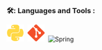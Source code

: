### 🛠️: Languages and Tools :
<div>
  <img src="https://github.com/devicons/devicon/blob/master/icons/python/python-plain.svg" title="Spring" alt="Spring" width="40" height="40"/>&nbsp;
  <img src="https://github.com/devicons/devicon/blob/master/icons/git/git-original.svg" title="Spring" alt="Spring" width="40" height="40"/>&nbsp;
  <img src="https://docs.aiogram.dev/en/latest/_static/logo.png" itle="Spring" alt="Spring" width="40" height="40"/>&nbsp;
</div>
